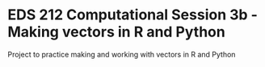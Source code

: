 # EDS 212 Computational Session 3b - Making vectors in R and Python 

Project to practice making and working with vectors in R and Python 
